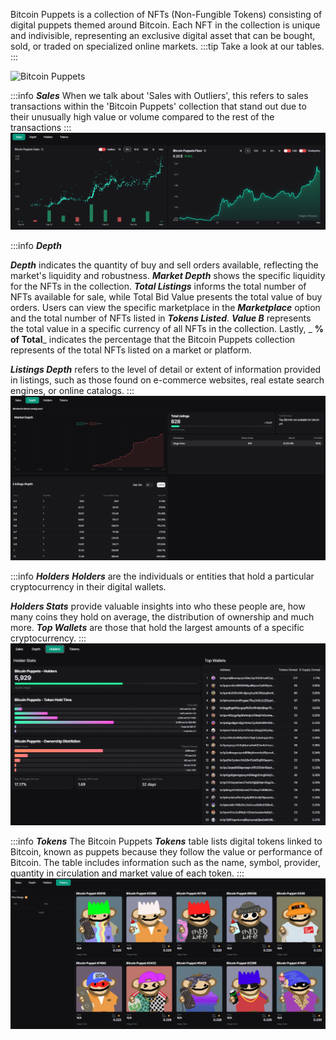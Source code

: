 Bitcoin Puppets is a collection of NFTs (Non-Fungible Tokens) consisting of digital puppets themed around Bitcoin. Each NFT in the collection is unique and indivisible, representing an exclusive digital asset that can be bought, sold, or traded on specialized online markets.
:::tip Take a look at our tables.
:::

![Bitcoin Puppets](./gifs/bitcoinpuppets%20.gif)

:::info ***Sales***
When we talk about 'Sales with Outliers', this refers to sales transactions within the 'Bitcoin Puppets' collection that stand out due to their unusually high value or volume compared to the rest of the transactions
:::
![Sales-bitcoin-puppets-sales](image.png)



:::info  ***Depth***
 
_**Depth**_ indicates the quantity of buy and sell orders available, reflecting the market's liquidity and robustness. 
_**Market Depth**_ shows the specific liquidity for the NFTs in the collection. 
_**Total Listings**_ informs the total number of NFTs available for sale, while Total Bid Value presents the total value of buy orders. Users can view the specific marketplace in the _**Marketplace**_ option and the total number of NFTs listed in _**Tokens Listed**_. 
_**Value B**_ represents the total value in a specific currency of all NFTs in the collection. Lastly, _ **% of Total**_ indicates the percentage that the Bitcoin Puppets collection represents of the total NFTs listed on a market or platform.


_**Listings Depth**_ refers to the level of detail or extent of information provided in listings, such as those found on e-commerce websites, real estate search engines, or online catalogs.
:::
![Depth](image-1.png)


:::info ***Holders***
_**Holders**_ are the individuals or entities that hold a particular cryptocurrency in their digital wallets. 

_**Holders Stats**_ provide valuable insights into who these people are, how many coins they hold on average, the distribution of ownership and much more. 
_**Top Wallets**_ are those that hold the largest amounts of a specific cryptocurrency.
:::
![Holders](image-2.png)



:::info ***Tokens***
The Bitcoin Puppets _**Tokens**_ table lists digital tokens linked to Bitcoin, known as puppets because they follow the value or performance of Bitcoin. The table includes information such as the name, symbol, provider, quantity in circulation and market value of each token.
:::
![Tokens](image-3.png)